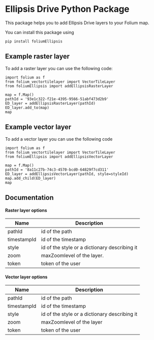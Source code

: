 # Ellipsis Drive Python Package

This package helps you to add Ellipsis Drive layers to your Folium map.

You can install this package using

`pip install foliumEllipsis`


## Example raster layer

To add a raster layer you can use the following code:
```
import folium as f
from folium_vectortilelayer import VectorTileLayer
from foliumEllipsis import addEllipsisRasterLayer

map = f.Map()
pathId = '93e1c322-f21e-4395-9566-51abf473d2b9'
ED_layer = addEllipsisRasterLayer(pathId)
ED_layer.add_to(map)
map
```
## Example vector layer
To add a vector layer you can use the following code

```
import folium as f
from folium_vectortilelayer import VectorTileLayer
from foliumEllipsis import addEllipsisVectorLayer

map = f.Map()
pathId = '8a11c27b-74c3-4570-bcd0-64829f7cd311'
ED_layer = addEllipsisVectorLayer(pathId, style=styleId)
map.add_child(ED_layer)
map

```


## Documentation


#### Raster layer options

| Name        | Description                                |
| ----------- | ------------------------------------------ |
| pathId      | id of the path                             |
| timestampId | id of the timestamp                        |
| style       | id of the style or a dictionary describing it |
| zoom     | maxZoomlevel of the layer.    |
| token       | token of the user                          |

#### Vector layer options

| Name        | Description                                |
| ----------- | ------------------------------------------ |
| pathId      | id of the path                             |
| timestampId | id of the timestamp                        |
| style       | id of the style or a dictionary describing it |
| zoom     | maxZoomlevel of the layer     |
| token       | token of the user                          |




